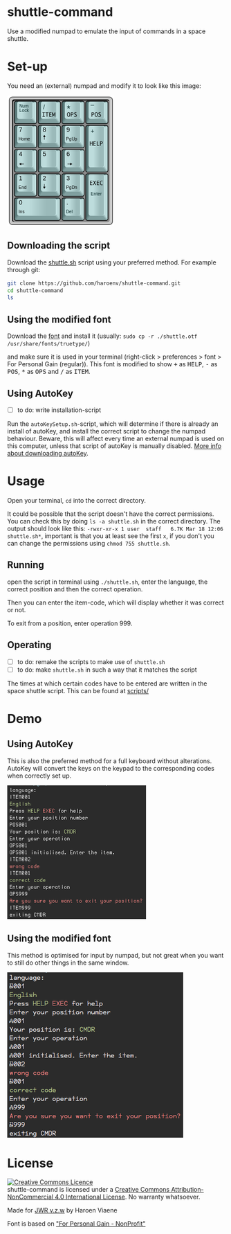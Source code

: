 # shuttle-command
Use a modified numpad to emulate the input of commands in a space shuttle.

# Set-up
You need an (external) numpad and modify it to look like this image:

![modified numpad](img/numpad.png)

## Downloading the script

Download the [shuttle.sh](img/shuttle.sh) script using your preferred method. For example through git:

```sh
git clone https://github.com/haroenv/shuttle-command.git
cd shuttle-command
ls
```

## Using the modified font

Download the [font](shuttle.otf) and install it (usually: `sudo cp -r ./shuttle.otf /usr/share/fonts/truetype/`)

and make sure it is used in your terminal (right-click > preferences > font > For Personal Gain (regular)). This font is modified to show <kbd>+</kbd> as <kbd>HELP</kbd>, <kbd>-</kbd> as <kbd>POS</kbd>, <kbd>*</kbd> as <kbd>OPS</kbd> and <kbd>/</kbd> as <kbd>ITEM</kbd>.

## Using AutoKey

- [ ] to do: write installation-script

Run the `autoKeySetup.sh`-script, which will determine if there is already an install of autoKey, and install the correct script to change the numpad behaviour. Beware, this will affect every time an external numpad is used on this computer, unless that script of autoKey is manually disabled. [More info about downloading autoKey](https://code.google.com/p/autokey/wiki/InstallingAutoKey).

# Usage

Open your terminal, `cd` into the correct directory.

It could be possible that the script doesn't have the correct permissions. You can check this by doing `ls -a shuttle.sh` in the correct directory. The output should look like this: `-rwxr-xr-x 1 user  staff   6.7K Mar 18 12:06 shuttle.sh*`, important is that you at least see the first `x`, if you don't you can change the permissions using `chmod 755 shuttle.sh`.

## Running
open the script in terminal using `./shuttle.sh`, enter the language, the correct position and then the correct operation.

Then you can enter the item-code, which will display whether it was correct or not.

To exit from a position, enter operation 999.


## Operating

- [ ] to do: remake the scripts to make use of `shuttle.sh`
- [ ] to do: make `shuttle.sh` in such a way that it matches the script

The times at which certain codes have to be entered are written in the space shuttle script. This can be found at [scripts/](scripts/)

# Demo
## Using AutoKey
This is also the preferred method for a full keyboard without alterations. AutoKey will convert the keys on the keypad to the corresponding codes when correctly set up.

![demo](img/demo-full.png)

## Using the modified font
This method is optimised for input by numpad, but not great when you want to still do other things in the same window.

![demo](img/demo-short.png)

# License
<a rel="license" href="http://creativecommons.org/licenses/by-nc/4.0/"><img alt="Creative Commons Licence" style="border-width:0" src="https://i.creativecommons.org/l/by-nc/4.0/88x31.png" /></a><br /><span xmlns:dct="http://purl.org/dc/terms/" href="http://purl.org/dc/dcmitype/Text" property="dct:title" rel="dct:type">shuttle-command</span> is licensed under a <a rel="license" href="http://creativecommons.org/licenses/by-nc/4.0/">Creative Commons Attribution-NonCommercial 4.0 International License</a>. No warranty whatsoever.

Made for [JWR v.z.w](http://jwronline.be) by Haroen Viaene


Font is based on ["For Personal Gain - NonProfit"](https://medium.com/portfolio-process/why-im-giving-my-typeface-away-for-free-466919f02d96)
